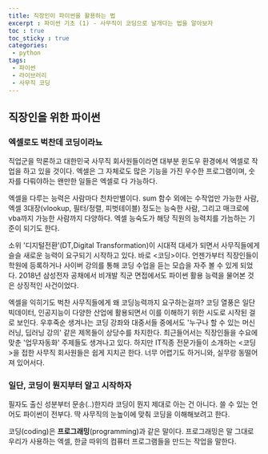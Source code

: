 ```yaml
---
title: 직장인이 파이썬을 활용하는 법
excerpt : 파이썬 기초 (1) - 사무직이 코딩으로 날개다는 법을 알아보자
toc : true
toc_sticky : true
categories: 
 - python
tags:
 - 파이썬
 - 라이브러리
 - 사무직 코딩
---
```

## 직장인을 위한 파이썬
### 엑셀로도 벅찬데 코딩이라뇨
직업군을 막론하고 대한민국 사무직 회사원들이라면 대부분 윈도우 환경에서 
엑셀로 작업을 하고 있을 것이다. 엑셀은 그 자체로도 많은 기능을 가진 
우수한 프로그램이며, 숫자를 다뤄야하는 왠만한 일들은 엑셀로 다 가능하다.

엑셀을 다루는 능력은 사람마다 천차만별이다. 
sum 함수 외에는 수작업만 가능한 사람, 
엑셀 3대장(vlookup, 필터/정렬, 피벗테이블) 정도는 능숙한 사람, 
그리고 매크로에 vba까지 가능한 사람까지 다양하다. 엑셀 능숙도가 해당
직원의 능력치를 가늠하는 기준이 되기도 한다. 

소위 '디지털전환'(DT,Digital Transformation)이 시대적 대세가 되면서
사무직들에게 슬슬 새로운 능력이 요구되기 시작하고 있다. 바로 <코딩>이다.
언젠가부터 직장인들이 학원에 등록하거나 사이버 강의를 통해 코딩 수업을 
듣는 모습을 자주 볼 수 있게 되었다. 2018년 삼성전자 공채에서 비개발
직군 면접에서도 파이썬 활용 능력을 물어본 것은 상징적인 사건이었다.

엑셀을 익히기도 벅찬 사무직들에게 왜 코딩능력까지 요구하는걸까? 코딩 열풍은 
일단 빅데이터, 인공지능이 다양한 산업에 활용되면서 이를 이해하기 위한
시도로 시작된 걸로 보인다. 우후죽순 생겨나는 코딩 강좌와 대중서들 중에서도
'누구나 할 수 있는 머신러닝, 딥러닝 강의' 같은 제목들이 상당수를 차지한다.
최근들어서는 직장인들을 수요에 맞춘 '업무자동화' 주제들도 생겨나고 있다.
하지만 IT직종 전문가들이 소개하는 <코딩>을 접한 사무직 회사원들은 쉽게
지치곤 한다. 너무 어렵기도 하거니와, 실무랑 동떨어져 있어서다.

### 일단, 코딩이 뭔지부터 알고 시작하자

필자도 출신 성분부터 문송(..)한지라 코딩이 뭔지 제대로 아는 건 아니다.
쓸 수 있는 언어도 파이썬이 전부다. 딱 사무직의 눈높이에 맞춰 코딩을 
이해해보려고 한다.

코딩(coding)은 **프로그래밍**(programming)과 같은 말이다. 프로그래밍은
말 그대로 우리가 사용하는 엑셀, 한글 따위의 컴퓨터 프로그램들을 만드는
작업을 말한다.  